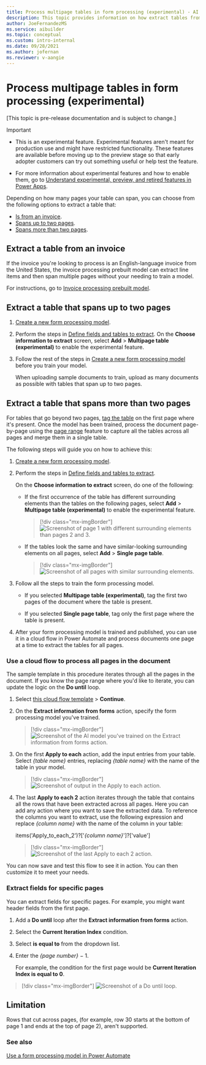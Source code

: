 ```yaml
---
title: Process multipage tables in form processing (experimental) - AI Builder | Microsoft Docs
description: This topic provides information on how extract tables from an invoice, and tables that span fewer or greater than two pages, in AI Builder.
author: JoeFernandezMS
ms.service: aibuilder
ms.topic: conceptual
ms.custom: intro-internal
ms.date: 09/28/2021
ms.author: jofernan
ms.reviewer: v-aangie
---
```


# Process multipage tables in form processing (experimental)

[This topic is pre-release documentation and is subject to change.]

> [!IMPORTANT]
> - This is an experimental feature. Experimental features aren't meant for production use and might have restricted functionality. These features are available before moving up to the preview stage so that early adopter customers can try out something useful or help test the feature.
> 
> - For more information about experimental features and how to enable them, go to [Understand experimental, preview, and retired features in Power Apps](/powerapps/maker/canvas-apps/working-with-experimental-preview).

Depending on how many pages your table can span, you can choose from the following options to extract a table that:

- [Is from an invoice](#extract-a-table-from-an-invoice).
- [Spans up to two pages](#extract-a-table-that-spans-up-to-two-pages).
- [Spans more than two pages](#extract-a-table-that-spans-more-than-two-pages).

## Extract a table from an invoice

If the invoice you're looking to process is an English-language invoice from the United States, the invoice processing prebuilt model can extract line items and then span multiple pages without your needing to train a model.

For instructions, go to [Invoice processing prebuilt model](prebuilt-invoice-processing.md).

## Extract a table that spans up to two pages

1. [Create a new form processing model](create-form-processing-model.md).

1. Perform the steps in [Define fields and tables to extract](create-form-processing-model.md#define-fields-and-tables-to-extract). On the **Choose information to extract** screen, select **Add** > **Multipage table (experimental)** to enable the experimental feature.

1. Follow the rest of the steps in [Create a new form processing model](create-form-processing-model.md) before you train your model.

    When uploading sample documents to train, upload as many documents as possible with tables that span up to two pages.

## Extract a table that spans more than two pages

For tables that go beyond two pages, [tag the table](create-form-processing-model.md#tag-documents) on the first page where it's present. Once the model has been trained, process the document page-by-page using the [page range](form-processing-model-in-flow.md#page-range) feature to capture all the tables across all pages and merge them in a single table.

The following steps will guide you on how to achieve this:

1. [Create a new form processing model](create-form-processing-model.md).

1. Perform the steps in [Define fields and tables to extract](create-form-processing-model.md#define-fields-and-tables-to-extract).

    On the **Choose information to extract** screen, do one of the following:

    - If the first occurrence of the table has different surrounding elements than the tables on the following pages, select **Add** > **Multipage table (experimental)** to enable the experimental feature.

        > [!div class="mx-imgBorder"]
        > ![Screenshot of page 1 with different surrounding elements than pages 2 and 3.](media/form-processing-multipage/table-page-1.png "Page 1 with different surrounding elements")

    - If the tables look the same and have similar-looking surrounding elements on all pages, select **Add** > **Single page table**.

        > [!div class="mx-imgBorder"]
        > ![Screenshot of all pages with similar surrounding elements.](media/form-processing-multipage/table-all-pages.png "All pages with similar surrounding elements")

1. Follow all the steps to train the form processing model.

    - If you selected **Multipage table (experimental)**, tag the first two pages of the document where the table is present. 

    - If you selected **Single page table**, tag only the first page where the table is present.

1. After your form processing model is trained and published, you can use it in a cloud flow in Power Automate and process documents one page at a time to extract the tables for all pages.

### Use a cloud flow to process all pages in the document

The sample template in this procedure iterates through all the pages in the document. If you know the page range where you'd like to iterate, you can update the logic on the **Do until** loop.

1. Select [this cloud flow template](https://flow.microsoft.com/en-us/galleries/public/templates/59284c1735b745dda07032720f31de47) > **Continue**.

1. On the **Extract information from forms** action, specify the form processing model you've trained.

    > [!div class="mx-imgBorder"]
    > ![Screenshot of the AI model you've trained on the Extract information from forms action.](media/form-processing-multipage/extract-info.png "AI model you've trained on the 'Extract information from forms' action")

1. On the first **Apply to each** action, add the input entries from your table. Select *{table name}* entries, replacing *{table name}* with the name of the table in your model.

    > [!div class="mx-imgBorder"]
    > ![Screenshot of output in the Apply to each action.](media/form-processing-multipage/apply-to-each.png "Output in the 'Apply to each' action")

1. The last **Apply to each 2** action iterates through the table that contains all the rows that have been extracted across all pages. Here you can add any action where you want to save the extracted data. To reference the columns you want to extract, use the following expression and replace *{column name}* with the name of the column in your table:

    items('Apply_to_each_2')?['*{column name}*']?['value']

    > [!div class="mx-imgBorder"]
    > ![Screenshot of the last Apply to each 2 action.](media/form-processing-multipage/apply-to-each-2.png "The last 'Apply to each 2' action")

You can now save and test this flow to see it in action. You can then customize it to meet your needs.

### Extract fields for specific pages

You can extract fields for specific pages. For example, you might want header fields from the first page.

1. Add a **Do until** loop after the **Extract information from forms** action.

1. Select the **Current Iteration Index** condition.

1. Select **is equal to** from the dropdown list.

1. Enter the *{page number}* &minus; 1.

   For example, the condition for the first page would be **Current Iteration Index is equal to 0**.

> [!div class="mx-imgBorder"]
> ![Screenshot of a Do until loop.](media/form-processing-multipage/do-until.png "Example of the 'Do until' loop")

## Limitation

Rows that cut across pages, (for example, row 30 starts at the bottom of page 1 and ends at the top of page 2), aren't supported.

### See also

[Use a form processing model in Power Automate](form-processing-model-in-flow.md)
